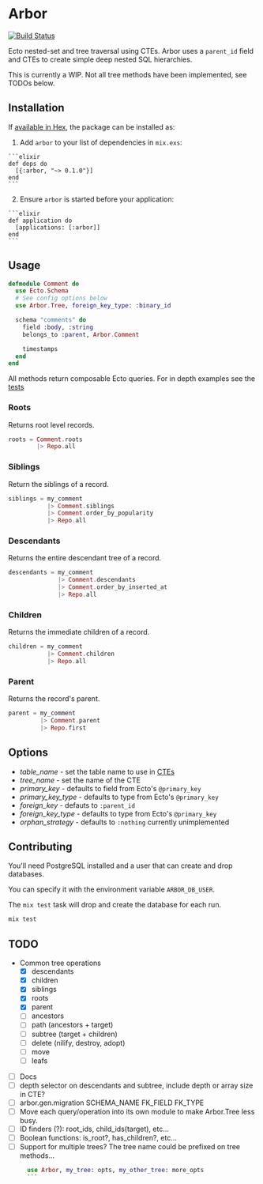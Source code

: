 # Arbor

[![Build Status](https://travis-ci.org/coryodaniel/arbor.svg)](https://travis-ci.org/coryodaniel/arbor)

Ecto nested-set and tree traversal using CTEs. Arbor uses a `parent_id` field
and CTEs to create simple deep nested SQL hierarchies.

This is currently a WIP. Not all tree methods have been implemented, see TODOs below.

## Installation

If [available in Hex](https://hex.pm/docs/publish), the package can be installed as:

  1. Add `arbor` to your list of dependencies in `mix.exs`:

    ```elixir
    def deps do
      [{:arbor, "~> 0.1.0"}]
    end
    ```

  2. Ensure `arbor` is started before your application:

    ```elixir
    def application do
      [applications: [:arbor]]
    end
    ```

## Usage

```elixir
defmodule Comment do
  use Ecto.Schema
  # See config options below
  use Arbor.Tree, foreign_key_type: :binary_id

  schema "comments" do
    field :body, :string
    belongs_to :parent, Arbor.Comment

    timestamps
  end  
end
```

All methods return composable Ecto queries. For in depth examples see the [tests](./test/arbor)

### Roots

Returns root level records.

```elixir
roots = Comment.roots
        |> Repo.all
```


### Siblings

Return the siblings of a record.

```elixir
siblings = my_comment
           |> Comment.siblings
           |> Comment.order_by_popularity
           |> Repo.all
```

### Descendants

Returns the entire descendant tree of a record.

```elixir
descendants = my_comment
              |> Comment.descendants
              |> Comment.order_by_inserted_at
              |> Repo.all              
```

### Children

Returns the immediate children of a record.

```elixir
children = my_comment
           |> Comment.children
           |> Repo.all
```

### Parent

Returns the record's parent.

```elixir
parent = my_comment
         |> Comment.parent
         |> Repo.first
```

## Options

* *table_name* - set the table name to use in [CTEs](https://www.postgresql.org/docs/9.1/static/queries-with.html)
* *tree_name* - set the name of the CTE
* *primary_key* - defaults to field from Ecto's `@primary_key`
* *primary_key_type* - defaults to type from Ecto's `@primary_key`
* *foreign_key* - defauts to `:parent_id`
* *foreign_key_type* - defaults to type from Ecto's `@primary_key`
* *orphan_strategy* - defaults to `:nothing` currently unimplemented

## Contributing

You'll need PostgreSQL installed and a user that can create and drop databases.

You can specify it with the environment variable `ARBOR_DB_USER`.

The `mix test` task will drop and create the database for each run.

```elixir
mix test
```

## TODO

* Common tree operations
  * [x] descendants
  * [x] children
  * [x] siblings
  * [x] roots
  * [x] parent
  * [ ] ancestors
  * [ ] path (ancestors + target)
  * [ ] subtree (target + children)
  * [ ] delete (nilify, destroy, adopt)
  * [ ] move
  * [ ] leafs  
* [ ] Docs
* [ ] depth selector on descendants and subtree, include depth or array size in CTE?
* [ ] arbor.gen.migration SCHEMA_NAME FK_FIELD FK_TYPE
* [ ] Move each query/operation into its own module to make Arbor.Tree less busy.
* [ ] ID finders (?): root_ids, child_ids(target), etc...
* [ ] Boolean functions: is_root?, has_children?, etc...
* [ ] Support for multiple trees? The tree name could be prefixed on tree methods...
    ```elixir
      use Arbor, my_tree: opts, my_other_tree: more_opts
      ```
